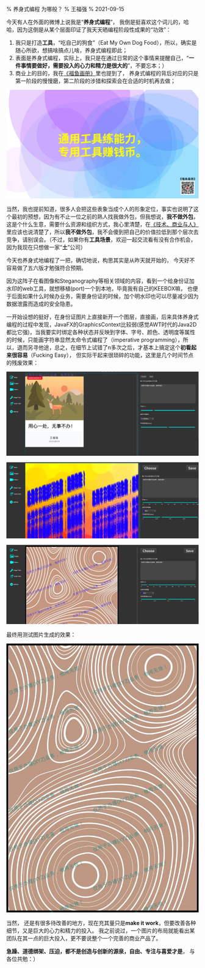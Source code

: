 % 养身式编程 为哪般？
% 王福强
% 2021-09-15

今天有人在外面的微博上说我是“**养身式编程**”， 我倒是挺喜欢这个词儿的，哈哈，因为这倒是从某个层面印证了我天天晒编程阶段性成果的“功效”：

1. 我只是打造**工具**，“吃自己的狗食”（Eat My Own Dog Food），所以，确实是随心所欲，想搞啥搞点儿啥，养身式编程即此；
2. 表面是养身式编程，实际上，我只是在通过日常的这个事情来提醒自己，“**一件事情要做好，需要投入的心力和精力是很大的**”，不要忘本；）
3. 商业上的目的，我在[《福鱼画册》](https://afoo.me/books.html)里也提到了， 养身式编程的背后对应的只是第一阶段的慢慢磨，第二阶段的涉猎和探索会在合适的时机再去做；

![](images/福鱼画册.026.jpg)

当然，我也提前知道，很多人会把这些表象当成个人的形象定位，事实也说明了这个最初的预想，因为有不止一位之前的熟人找我做外包，但我想说，**我不做外包**，这是个什么生意，需要什么资源和组织方式，我心里清楚，在[《技术、商业与人》](https://afoo.me/books.html)里应该也说清楚了，所以**我不做外包**，我不会傻到把自己的价值拉低到那个层次去竞争，请别误会。（不过，如果你有**工具场景**，欢迎一起交流看有没有合作机会，因为我现在只想做一家“**土**”公司）

今天也养身式地编程了一把，确切地说，构思其实是从昨天就开始的， 今天好不容易做了五六版才勉强符合预期。

因为这阵子在看图像和Steganography等相关领域的内容，看到一个给身份证加水印的web工具，就想移植(port)一个到本地，毕竟我有自己的KEEBOX嘛， 也便于后面如果什么时候办业务，需要身份证的时候，加个明水印也可以尽量减少因为数据泄露而造成的安全隐患。

一开始设想的挺好，在身份证图片上直接新开一个图层，直接画，后来具体养身式编程的过程中发现，JavaFX的GraphicsContext比较弱(感觉AWT时代的Java2D都比它强)，当我要实时绑定各种状态并反映到字体、字号、颜色、透明度等属性的时候，只能画字符串显然太命令式编程了（imperative programming），所以，退而另寻他途，总之，在细节上试错了n多次之后，才基本上搞定这个**初看起来很容易**（Fucking Easy）， 但实际干起来很琐碎的功能，这里是几个时间节点的残废效果：

![](images/WechatIMG3628.jpg)

![](images/WechatIMG3629.jpeg)

![](images/WechatIMG3632.jpeg)

最终用测试图片生成的效果：

![](images/36331631711887_.pic_hd.jpg)

当然， 还是有很多待改善的地方，现在充其量只是**make it work**，但要改善各种细节，又是巨大的心力和精力的投入。 我之前说过，一个图片的布局就能看出某团队在其一点的巨大投入，更不要说整个一个完善的商业产品了。

**急躁、道德绑架、压迫，都不是创造与创新的源泉，自由、专注与喜爱才是**， 与各位共勉：）



